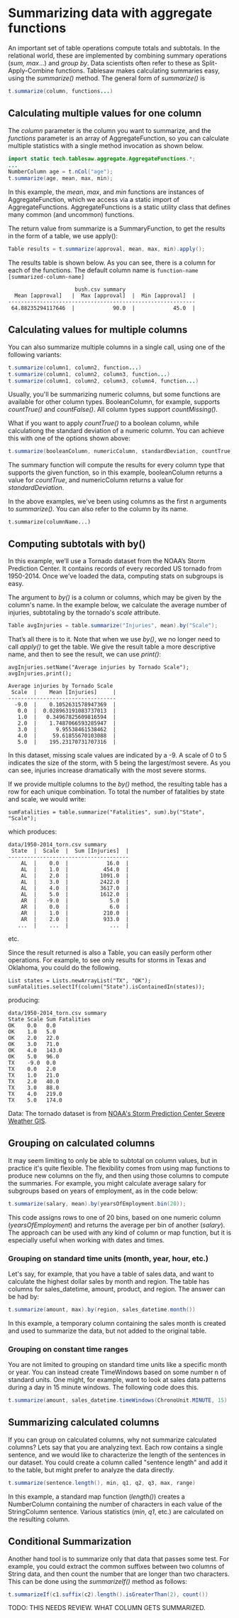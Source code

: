 Summarizing data with aggregate functions
================

An important set of table operations compute totals and subtotals. In the relational world, these are implemented by combining summary operations (*sum, max*…) and *group by*. Data scientists often refer to these as Split-Apply-Combine functions. Tablesaw makes calculating summaries easy, using the *summarize()* method. The general form of *summarize()* is 

```Java
t.summarize(column, functions...)
```

## Calculating multiple values for one column

The *column* parameter is the column you want to summarize, and the *functions* parameter is an array of  AggregateFunction, so you can calculate multiple statistics with a single method invocation as shown below. 

 ```Java
import static tech.tablesaw.aggregate.AggregateFunctions.*;
...
NumberColumn age = t.nCol("age");    
t.summarize(age, mean, max, min);
 ```

In this example, the *mean*, *max*, and *min* functions are instances of AggregateFunction, which we access via a static import of AggregateFunctions. AggregateFunctions is a static utility class that defines many common (and uncommon) functions. 

The return value from summarize is a SummaryFunction, to get the results in the form of a table, we use apply():

```Java
Table results = t.summarize(approval, mean, max, min).apply();
```

The results table is shown below. As you can see, there is a column for each of the functions. The default column name is  `function-name [summarized-column-name] `

```
                     bush.csv summary                      
  Mean [approval]   |  Max [approval]  |  Min [approval]  |
-----------------------------------------------------------
 64.88235294117646  |            90.0  |            45.0  |
```

## Calculating values for multiple columns

You can also summarize multiple columns in a single call, using one of the following variants:

```Java
t.summarize(column1, column2, function...)	
t.summarize(column1, column2, column3, function...)
t.summarize(column1, column2, column3, column4, function...)	
```

Usually, you'll be summarizing numeric columns, but some functions are available for other column types. BooleanColumn, for example, supports *countTrue()* and *countFalse()*. All column types support *countMissing()*. 

What if you want to apply *countTrue()* to a boolean column, while calculationg the standard deviation of a numeric column. You can achieve this with one of the options shown above:

```java
t.summarize(booleanColumn, numericColumn, standardDeviation, countTrue)
```

The summary function will compute the results for every column type that supports the given function, so in this example, booleanColumn returns a value for *countTrue*, and numericColumn returns a value for *standardDeviation*.

In the above examples, we've been using columns as the first n arguments to *summarize().* You can also refer to the column by its name.

`t.summarize(columnName...)`

## Computing subtotals with by()

In this example, we’ll use a Tornado dataset from the NOAA’s Storm Prediction Center. It contains records of every recorded US tornado from 1950-2014.  Once we’ve loaded the data, computing stats on subgroups is easy.

The argument to *by()* is a column or columns, which may be given by the column's name. In the example below, we calculate the average number of injuries, subtotaling by the tornado's *scale* attribute. 

```Java
Table avgInjuries = table.summarize("Injuries", mean).by("Scale");
```

That’s all there is to it. Note that when we use *by()*, we no longer need to call *apply()* to get the table. We give the result table a more descriptive name, and then to see the result, we can use *print()*:

    avgInjuries.setName("Average injuries by Tornado Scale");
    avgInjuries.print();

    Average injuries by Tornado Scale 
     Scale  |    Mean [Injuries]     |
    ----------------------------------
      -9.0  |    0.1052631578947369  |
       0.0  |  0.028963191083737013  |
       1.0  |   0.34967825609816594  |
       2.0  |    1.7487066593285947  |
       3.0  |      9.95538461538462  |
       4.0  |     59.61855670103088  |
       5.0  |    195.23170731707316  |

In this dataset, missing scale values are indicated by a -9. A scale of 0 to 5 indicates the size of the storm, with 5 being the largest/most severe. As you can see, injuries increase dramatically with the most severe storms.

If we provide multiple columns to the *by()* method, the resulting table has a row for each unique combination. To total the number of fatalities by state and scale, we would write:

    sumFatalities = table.summarize("Fatalities", sum).by("State", "Scale");

which produces:

    data/1950-2014_torn.csv summary
     State  |  Scale  |  Sum [Injuries]  |
    --------------------------------------
        AL  |    0.0  |            16.0  |
        AL  |    1.0  |           454.0  |
        AL  |    2.0  |          1091.0  |
        AL  |    3.0  |          2422.0  |
        AL  |    4.0  |          3617.0  |
        AL  |    5.0  |          1612.0  |
        AR  |   -9.0  |             5.0  |
        AR  |    0.0  |             6.0  |
        AR  |    1.0  |           210.0  |
        AR  |    2.0  |           933.0  |
       ...  |    ...  |             ...  |

etc.

Since the result returned is also a Table, you can easily perform other operations. For example, to see only results for storms in Texas and Oklahoma, you could do the following.

    List states = Lists.newArrayList("TX", "OK");
    sumFatalities.selectIf(column("State").isContainedIn(states));

producing:

    data/1950-2014_torn.csv summary
    State Scale Sum Fatalities 
    OK    0.0   0.0            
    OK    1.0   5.0            
    OK    2.0   22.0           
    OK    3.0   71.0           
    OK    4.0   143.0          
    OK    5.0   96.0           
    TX    -9.0  0.0            
    TX    0.0   2.0            
    TX    1.0   21.0           
    TX    2.0   40.0           
    TX    3.0   88.0           
    TX    4.0   219.0          
    TX    5.0   174.0  

Data: The tornado dataset is from [NOAA's Storm Prediction Center Severe Weather GIS](http://www.spc.noaa.gov/gis/svrgis/).

## Grouping on calculated columns

It may seem limiting to only be able to subtotal on column values, but in practice it's quite flexible. The flexibility comes from using map functions to produce new columns on the fly, and then using those columns to compute the summaries. For example, you might calculate average salary for subgroups based on years of employment, as in the code below:

```java
t.summarize(salary, mean).by(yearsOfEmployment.bin(20));
```

This code assigns rows to one of 20 bins, based on one numeric column (*yearsOfEmployment*) and returns the average per bin of another (*salary*). The approach can be used with any kind of column or map function, but it is especially useful when working with dates and times. 

### Grouping on standard time units (month, year, hour, etc.)

Let's say, for example, that you have a table of sales data, and want to calculate the highest dollar sales by month and region. The table has columns for sales_datetime, amount, product, and region. The answer can be had by:

```java
t.summarize(amount, max).by(region, sales_datetime.month())
```

In this example, a temporary column containing the sales month is created and used to summarize the data, but not added to the original table.

### Grouping on constant time ranges

You are not limited to grouping on standard time units like a specific month or year. You can instead create TimeWindows based on some number n of standard units. One might, for example, want to look at sales data patterns during a day in 15 minute windows. The following code does this.

```java
t.summarize(amount, sales_datetime.timeWindows(ChronoUnit.MINUTE, 15)
```

## Summarizing calculated columns

If you can group on calculated columns, why not summarize calculated columns? Lets say that you are analyzing text. Each row contains a single sentence, and we would like to characterize the length of the sentences in our dataset. You could create a column called "sentence length"  and add it to the table, but might prefer to analyze the data directly. 

```java
t.summarize(sentence.length(), min, q1, q2, q3, max, range)
```

In this example, a standard map function (*length()*) creates a NumberColumn containing the number of characters in each value of the StringColumn sentence. Various statistics (*min*, *q1*, etc.) are calculated on the resulting column.

## Conditional Summarization

 Another hand tool is to summarize only that data that passes some test.  For example, you could extract the common suffixes between two columns of String data, and then count the number that are longer than two characters. This can be done using the *summarizeIf()* method as follows:

```java
t.summarizeIf(c1.suffix(c2).length().isGreaterThan(2), count())
```

 TODO: THIS NEEDS REVIEW. WHAT COLUMN GETS SUMMARIZED. 


